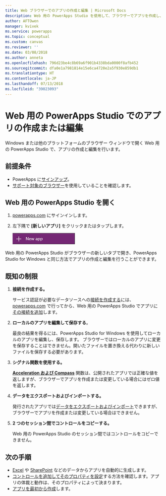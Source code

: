 ```yaml
---
title: Web ブラウザーでのアプリの作成と編集 | Microsoft Docs
description: Web 用の PowerApps Studio を使用して、ブラウザーでアプリを作成し、編集します。
author: AFTOwen
manager: kvivek
ms.service: powerapps
ms.topic: conceptual
ms.custom: canvas
ms.reviewer: ''
ms.date: 03/08/2018
ms.author: anneta
ms.openlocfilehash: 796d23be4c8b69a6f901b4338bda0000f8afb452
ms.sourcegitcommit: dfa0e1a7981814e15e6ca4720e2a5f930e859db1
ms.translationtype: HT
ms.contentlocale: ja-JP
ms.lasthandoff: 07/13/2018
ms.locfileid: "39023093"
---
```

# <a name="create-or-edit-apps-in-powerapps-studio-for-web"></a>Web 用の PowerApps Studio でのアプリの作成または編集
Windows または他のプラットフォームのブラウザー ウィンドウで開く Web 用の PowerApps Studio で、アプリの作成と編集を行います。

## <a name="prerequisites"></a>前提条件
* PowerApps に[サインアップ](../signup-for-powerapps.md)。
* [サポート対象のブラウザー](limits-and-config.md#supported-browsers-for-powerapps-studio)を使用していることを確認します。

## <a name="open-powerapps-studio-for-web"></a>Web 用の PowerApps Studio を開く
1. [powerapps.com](http://go.microsoft.com/fwlink/p/?LinkId=708209) にサインインします。
2. 左下隅で **[新しいアプリ]** をクリックまたはタップします。

    ![左側のナビゲーション バーの新しいアプリ](./media/create-app-browser/left-nav.png)

Web 用の PowerApps Studio がブラウザーの新しいタブで開き、PowerApps Studio for Windows と同じ方法でアプリの作成と編集を行うことができます。

## <a name="known-limitations"></a>既知の制限
1. **接続を作成する。**

    サービス認証が必要なデータソースへの[接続を作成する](add-manage-connections.md)には、[powerapps.com](https://web.powerapps.com) で行ってから、Web 用の PowerApps Studio でアプリに[その接続を追加](add-data-connection.md)します。
2. **ローカルのアプリを編集して保存する**。

    最良の結果を得るには、PowerApps Studio for Windows を使用してローカルのアプリを編集し、保存します。 ブラウザーではローカルのアプリに変更を保存することはできません。開いたファイルを置き換える代わりに新しいファイルを保存する必要があります。
3. **シグナル関数を使用する。**

    **[Acceleration および Compass](functions/signals.md)** 関数は、公開されたアプリでは正確な値を返しますが、ブラウザーでアプリを作成または変更している場合にはゼロ値を返します。
4. **データをエクスポートおよびインポートする。**

    発行されたアプリでは[データをエクスポートおよびインポート](controls/control-export-import.md)できますが、ブラウザーでアプリを作成または変更している場合はできません。
5. **2 つのセッション間でコントロールをコピーする。**

    Web 用の PowerApps Studio のセッション間ではコントロールをコピーできません。

## <a name="next-steps"></a>次の手順
* [Excel](get-started-create-from-data.md) や [SharePoint](app-from-sharepoint.md) などのデータからアプリを自動的に生成します。
* [コントロールを追加してそのプロパティを設定](add-configure-controls.md)する方法を確認します。アプリの体裁と動作は、そのプロパティによって決まります。
* [アプリを最初から作成](get-started-create-from-blank.md)します。
